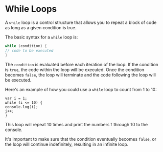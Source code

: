 # While Loops

A `while` loop is a control structure that allows you to repeat a block of code as long as a given condition is true. 

The basic syntax for a `while` loop is:

```c
while (condition) {
// code to be executed
}

```

The `condition` is evaluated before each iteration of the loop. If the condition is `true`, the code within the loop will be executed. Once the condition becomes `false`, the loop will terminate and the code following the loop will be executed.

Here's an example of how you could use a `while` loop to count from 1 to 10:

```
var i = 1;
while (i <= 10) {
console.log(i);
i++;
}
```

This loop will repeat 10 times and print the numbers 1 through 10 to the console.

It's important to make sure that the condition eventually becomes `false`, or the loop will continue indefinitely, resulting in an infinite loop.

